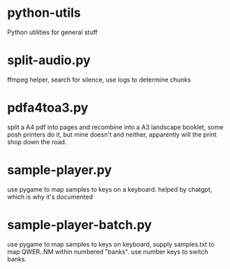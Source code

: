 # python-utils

Python utilities for general stuff

# split-audio.py

ffmpeg helper, search for silence, use logs to determine chunks

# pdfa4toa3.py

split a A4 pdf into pages and recombine into a A3 landscape booklet, some posh printers do it, but mine doesn't and neither, apparently will the print shop down the road.

# sample-player.py

use pygame to map samples to keys on a keyboard. helped by chatgpt, which is why it's documented

# sample-player-batch.py

use pygame to map samples to keys on keyboard, supply samples.txt to map QWER..NM within numbered "banks". use number keys to switch banks. 

